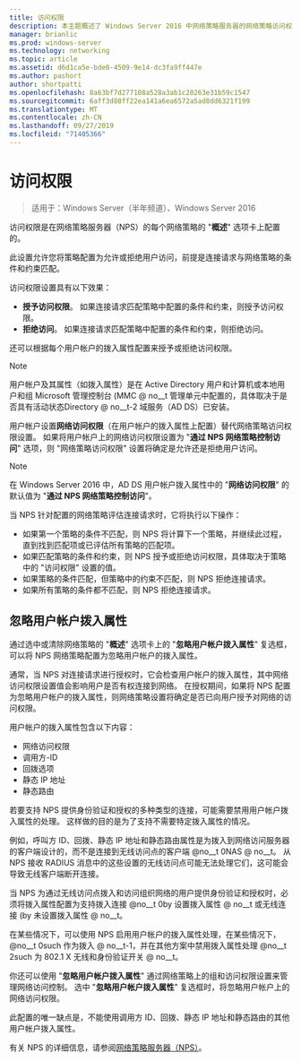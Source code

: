 ```yaml
---
title: 访问权限
description: 本主题概述了 Windows Server 2016 中网络策略服务器的网络策略访问权限。
manager: brianlic
ms.prod: windows-server
ms.technology: networking
ms.topic: article
ms.assetid: d6d1ca5e-bde0-4509-9e14-dc3fa9ff447e
ms.author: pashort
author: shortpatti
ms.openlocfilehash: 8a63bf7d277108a528a3ab1c20263e31b59c1547
ms.sourcegitcommit: 6aff3d88ff22ea141a6ea6572a5ad8dd6321f199
ms.translationtype: MT
ms.contentlocale: zh-CN
ms.lasthandoff: 09/27/2019
ms.locfileid: "71405366"
---
```

# <a name="access-permission"></a>访问权限

>适用于：Windows Server（半年频道）、Windows Server 2016

访问权限是在网络策略服务器（NPS）的每个网络策略的 "**概述**" 选项卡上配置的。 

此设置允许您将策略配置为允许或拒绝用户访问，前提是连接请求与网络策略的条件和约束匹配。 

访问权限设置具有以下效果：

- **授予访问权限**。 如果连接请求匹配策略中配置的条件和约束，则授予访问权限。
- **拒绝访问**。 如果连接请求匹配策略中配置的条件和约束，则拒绝访问。

还可以根据每个用户帐户的拨入属性配置来授予或拒绝访问权限。

>[!NOTE]
>用户帐户及其属性（如拨入属性）是在 Active Directory 用户和计算机或本地用户和组 Microsoft 管理控制台 \(MMC @ no__t 管理单元中配置的，具体取决于是否具有活动状态Directory @ no__t-2 域服务（AD DS）已安装。

用户帐户设置**网络访问权限**（在用户帐户的拨入属性上配置）替代网络策略访问权限设置。 如果将用户帐户上的网络访问权限设置为 "**通过 NPS 网络策略控制访问**" 选项，则 "网络策略访问权限" 设置将确定是允许还是拒绝用户访问。

>[!NOTE]
>在 Windows Server 2016 中，AD DS 用户帐户拨入属性中的 "**网络访问权限**" 的默认值为 "**通过 NPS 网络策略控制访问**"。

当 NPS 针对配置的网络策略评估连接请求时，它将执行以下操作：

- 如果第一个策略的条件不匹配，则 NPS 将计算下一个策略，并继续此过程，直到找到匹配项或已评估所有策略的匹配项。
- 如果匹配策略的条件和约束，则 NPS 授予或拒绝访问权限，具体取决于策略中的 "访问权限" 设置的值。
- 如果策略的条件匹配，但策略中的约束不匹配，则 NPS 拒绝连接请求。
- 如果所有策略的条件都不匹配，则 NPS 拒绝连接请求。

## <a name="ignore-user-account-dial-in-properties"></a>忽略用户帐户拨入属性

通过选中或清除网络策略的 "**概述**" 选项卡上的 "**忽略用户帐户拨入属性**" 复选框，可以将 NPS 网络策略配置为忽略用户帐户的拨入属性。 

通常，当 NPS 对连接请求进行授权时，它会检查用户帐户的拨入属性，其中网络访问权限设置值会影响用户是否有权连接到网络。 在授权期间，如果将 NPS 配置为忽略用户帐户的拨入属性，则网络策略设置将确定是否已向用户授予对网络的访问权限。

用户帐户的拨入属性包含以下内容：

- 网络访问权限
- 调用方-ID
- 回拨选项
- 静态 IP 地址
- 静态路由

若要支持 NPS 提供身份验证和授权的多种类型的连接，可能需要禁用用户帐户拨入属性的处理。 这样做的目的是为了支持不需要特定拨入属性的情况。

例如，呼叫方 ID、回拨、静态 IP 地址和静态路由属性是为拨入到网络访问服务器的客户端设计的，而不是连接到无线访问点的客户端 @no__t 0NAS @ no__t。 从 NPS 接收 RADIUS 消息中的这些设置的无线访问点可能无法处理它们，这可能会导致无线客户端断开连接。

当 NPS 为通过无线访问点拨入和访问组织网络的用户提供身份验证和授权时，必须将拨入属性配置为支持拨入连接 @no__t 0by 设置拨入属性 @ no__t 或无线连接 \(by 未设置拨入属性 @ no__t。

在某些情况下，可以使用 NPS 启用用户帐户的拨入属性处理，在某些情况下，@no__t 0such 作为拨入 @ no__t-1，并在其他方案中禁用拨入属性处理 @no__t 2such 为 802.1 X 无线和身份验证开关 @ no__t。

你还可以使用 "**忽略用户帐户拨入属性**" 通过网络策略上的组和访问权限设置来管理网络访问控制。 选中 "**忽略用户帐户拨入属性**" 复选框时，将忽略用户帐户上的网络访问权限。

此配置的唯一缺点是，不能使用调用方 ID、回拨、静态 IP 地址和静态路由的其他用户帐户拨入属性。

有关 NPS 的详细信息，请参阅[网络策略服务器（NPS）](nps-top.md)。

